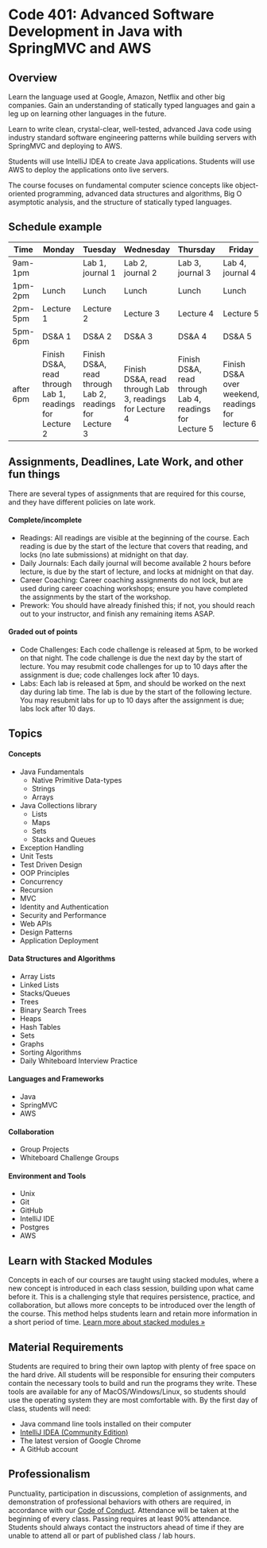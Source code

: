 # Code 401: Advanced Software Development in Java with SpringMVC and AWS

## Overview
Learn the language used at Google, Amazon, Netflix and other big companies. Gain an understanding of statically typed languages and gain a leg up on learning other languages in the future.

Learn to write clean, crystal-clear, well-tested, advanced Java code using industry standard software engineering patterns while building servers with SpringMVC and deploying to AWS.

Students will use IntelliJ IDEA to create Java applications. Students will use AWS to deploy the applications onto live servers.

The course focuses on fundamental computer science concepts like object-oriented programming, advanced data structures and algorithms, Big O asymptotic analysis, and the structure of statically typed languages.

## Schedule example

|Time   | Monday  | Tuesday |Wednesday|Thursday |Friday|
|-------|---------|---------|---------|---------|--------|
|9am-1pm| | Lab 1, journal 1| Lab 2, journal 2|Lab 3, journal 3|Lab 4, journal 4|
|1pm-2pm|Lunch    | Lunch   | Lunch   |Lunch    |Lunch    |
|2pm-5pm|Lecture 1|Lecture 2|Lecture 3|Lecture 4|Lecture 5|
|5pm-6pm|DS&A 1   |DS&A 2   |DS&A 3   |DS&A 4   |DS&A 5   |
|after 6pm|Finish DS&A, read through Lab 1, readings for Lecture 2|Finish DS&A, read through Lab 2, readings for Lecture 3|Finish DS&A, read through Lab 3, readings for Lecture 4|Finish DS&A, read through Lab 4, readings for Lecture 5|Finish DS&A over weekend, readings for lecture 6|

## Assignments, Deadlines, Late Work, and other fun things
There are several types of assignments that are required for this course, and they have different policies on late work.

#### Complete/incomplete
* Readings: All readings are visible at the beginning of the course. Each reading is due by the start of the lecture that covers that reading, and locks (no late submissions) at midnight on that day.
* Daily Journals: Each daily journal will become available 2 hours before lecture, is due by the start of lecture, and locks at midnight on that day.
* Career Coaching: Career coaching assignments do not lock, but are used during career coaching workshops; ensure you have completed the assignments by the start of the workshop.
* Prework: You should have already finished this; if not, you should reach out to your instructor, and finish any remaining items ASAP.

#### Graded out of points
* Code Challenges: Each code challenge is released at 5pm, to be worked on that night. The code challenge is due the next day by the start of lecture. You may resubmit code challenges for up to 10 days after the assignment is due; code challenges lock after 10 days.
* Labs: Each lab is released at 5pm, and should be worked on the next day during lab time. The lab is due by the start of the following lecture. You may resubmit labs for up to 10 days after the assignment is due; labs lock after 10 days.

## Topics

#### Concepts
* Java Fundamentals
  * Native Primitive Data-types
  * Strings
  * Arrays
* Java Collections library
  * Lists
  * Maps
  * Sets
  * Stacks and Queues
* Exception Handling
* Unit Tests
* Test Driven Design
* OOP Principles
* Concurrency
* Recursion
* MVC
* Identity and Authentication
* Security and Performance
* Web APIs
* Design Patterns
* Application Deployment

#### Data Structures and Algorithms
* Array Lists
* Linked Lists
* Stacks/Queues
* Trees
* Binary Search Trees
* Heaps
* Hash Tables
* Sets
* Graphs
* Sorting Algorithms
* Daily Whiteboard Interview Practice

#### Languages and Frameworks
* Java
* SpringMVC
* AWS

#### Collaboration
* Group Projects
* Whiteboard Challenge Groups

#### Environment and Tools
* Unix
* Git
* GitHub
* IntelliJ IDE
* Postgres
* AWS

## Learn with Stacked Modules
Concepts in each of our courses are taught using stacked modules, where a new concept is introduced in each class session, building upon what came before it. This is a challenging style that requires persistence, practice, and collaboration, but allows more concepts to be introduced over the length of the course. This method helps students learn and retain more information in a short period of time. [Learn more about stacked modules »](https://www.codefellows.org/blog/how-to-accelerate-your-learning-with-stacked-modules)

## Material Requirements
Students are required to bring their own laptop with plenty of free space on the hard drive. All students will be responsible for ensuring their computers contain the necessary tools to build and run the programs they write. These tools are available for any of MacOS/Windows/Linux, so students should use the operating system they are most comfortable with. By the first day of class, students will need:

* Java command line tools installed on their computer
* [IntelliJ IDEA (Community Edition)](https://www.jetbrains.com/idea/download/)
* The latest version of Google Chrome
* A GitHub account

## Professionalism
Punctuality, participation in discussions, completion of assignments, and demonstration of professional behaviors with others are required, in accordance with our [Code of Conduct](https://github.com/codefellows/code-of-conduct). Attendance will be taken at the beginning of every class. Passing requires at least 90% attendance. Students should always contact the instructors ahead of time if they are unable to attend all or part of published class / lab hours.
